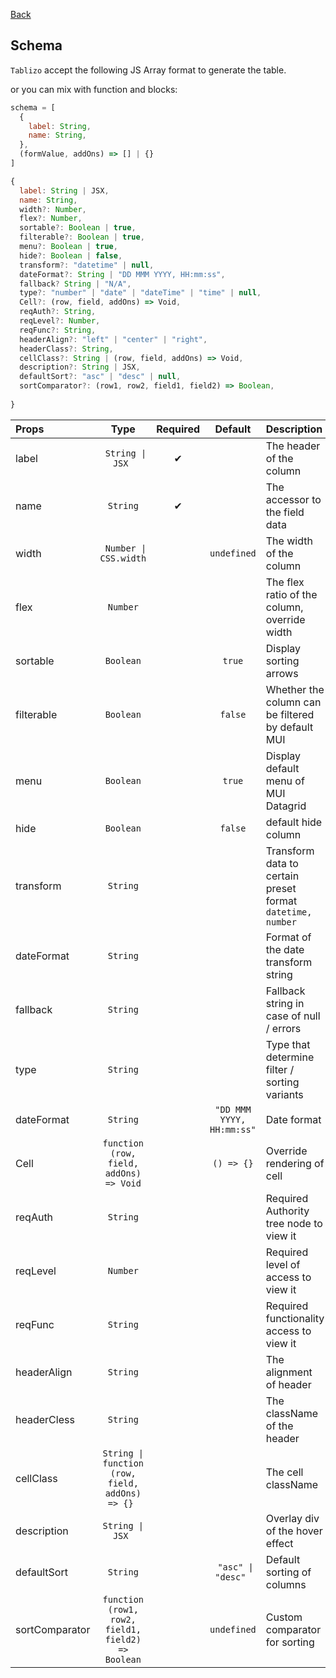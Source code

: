 [Back](../README.md)

## **Schema**

`Tablizo` accept the following JS Array format to generate the table.

or you can mix with function and blocks:
```jsx
schema = [
  {
    label: String,
    name: String,
  },
  (formValue, addOns) => [] | {}
]
```

```jsx
{
  label: String | JSX,
  name: String,
  width?: Number,
  flex?: Number,
  sortable?: Boolean | true,
  filterable?: Boolean | true,
  menu?: Boolean | true,
  hide?: Boolean | false,
  transform?: "datetime" | null,
  dateFormat?: String | "DD MMM YYYY, HH:mm:ss",
  fallback? String | "N/A",
  type?: "number" | "date" | "dateTime" | "time" | null,
  Cell?: (row, field, addOns) => Void,
  reqAuth?: String,
  reqLevel?: Number,
  reqFunc?: String,
  headerAlign?: "left" | "center" | "right",
  headerClass?: String,
  cellClass?: String | (row, field, addOns) => Void,
  description?: String | JSX,
  defaultSort?: "asc" | "desc" | null,
  sortComparator?: (row1, row2, field1, field2) => Boolean,
  
}
```

| Props | Type | Required | Default | Description |
| :---|:---:|:---:|:---:|:---|
| label | <code> String &#124; JSX </code> | ✔ || The header of the column |
| name | `String` |✔|| The accessor to the field data |
| width | <code> Number &#124; CSS.width </code> || `undefined` | The width of the column |
| flex | `Number` ||| The flex ratio of the column, override width |
| sortable | `Boolean` || `true` | Display sorting arrows |
| filterable | `Boolean` || `false` | Whether the column can be filtered by default MUI |
| menu | `Boolean` || `true` | Display default menu of MUI Datagrid |
| hide | `Boolean` || `false` | default hide column |
| transform | `String` ||| Transform data to certain preset format `datetime, number` |
| dateFormat | `String` ||| Format of the date transform string |
| fallback | `String` ||| Fallback string in case of null / errors |
| type | `String` ||| Type that determine filter / sorting variants |
| dateFormat | `String` || `"DD MMM YYYY, HH:mm:ss"` | Date format |
| Cell | `function (row, field, addOns) => Void` || `() => {}` | Override rendering of cell |
| reqAuth | `String` ||| Required Authority tree node to view it |
| reqLevel | `Number` ||| Required level of access to view it |
| reqFunc | `String` ||| Required functionality access to view it |
| headerAlign | `String` ||| The alignment of header |
| headerCless | `String` ||| The className of the header |
| cellClass | <code>String &#124; function (row, field, addOns) => {} </code> ||| The cell className |
| description | <code>String &#124; JSX </code> ||| Overlay div of the hover effect |
| defaultSort | `String` || <code> "asc" &#124; "desc" </code> | Default sorting of columns |
| sortComparator | `function (row1, row2, field1, field2) => Boolean` || `undefined` | Custom comparator for sorting |
